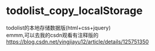 # todolist_copy_localStorage
todolist的本地存储数据版(html+css+jquery)
</br>
emmm,可以去我的csdn观看有注释版的
https://blog.csdn.net/yingjiayu12/article/details/125751350
